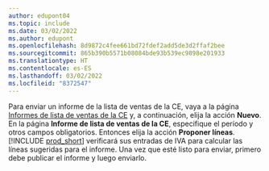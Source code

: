 ```yaml
---
author: edupont04
ms.topic: include
ms.date: 03/02/2022
ms.author: edupont
ms.openlocfilehash: 8d9872c4fee661bd72fdef2add5de3d2ffaf2bee
ms.sourcegitcommit: 865b390b5571b08084bde93b539ec9898e201933
ms.translationtype: HT
ms.contentlocale: es-ES
ms.lasthandoff: 03/02/2022
ms.locfileid: "8372547"
---
```

Para enviar un informe de la lista de ventas de la CE, vaya a la página [Informes de lista de ventas de la CE](https://businesscentral.dynamics.com?page=321) y, a continuación, elija la acción **Nuevo**. En la página **Informe de lista de ventas de la CE**, especifique el período y otros campos obligatorios. Entonces elija la acción **Proponer líneas**. [!INCLUDE [prod_short](../includes/prod_short.md)] verificará sus entradas de IVA para calcular las líneas sugeridas para el informe. Una vez que esté listo para enviar, primero debe publicar el informe y luego enviarlo.
